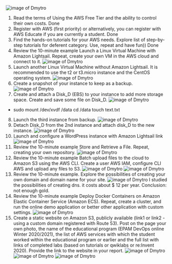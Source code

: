 ![image of Dmytro](https://github.com/DmytroOkhrimenko/Devops_online_Kyev_2020Q42021Q1/blob/main/m4/Task2.2/Screens2_2/1.png)





1. Read the terms of Using the AWS Free Tier and the ability to control their own costs.
Done
2. Register with AWS (first priority) or alternatively, you can register with AWS Educate
if you are currently a student.
Done
3. Find the hands-on tutorials for your AWS needs. Explore list of step-by-step tutorials
for deferent category. Use, repeat and have fun))
Done
4. Review the 10-minute example Launch a Linux Virtual Machine with Amazon Lightsail.
Repeat, create your own VM in the AWS cloud and connect to it.
![image of Dmytro](https://github.com/DmytroOkhrimenko/Devops_online_Kyev_2020Q42021Q1/blob/main/m4/Task2.2/Screens2_2/1.png)
5. Launch another Linux Virtual Machine without Amazon Lightsail. It is recommended
to use the t2 or t3.micro instance and the CentOS operating system.
![image of Dmytro](https://github.com/DmytroOkhrimenko/Devops_online_Kyev_2020Q42021Q1/blob/main/m4/Task2.2/Screens2_2/2.png)
6. Create a snapshot of your instance to keep as a backup.
![image of Dmytro](https://github.com/DmytroOkhrimenko/Devops_online_Kyev_2020Q42021Q1/blob/main/m4/Task2.2/Screens2_2/3.png)
7. Create and attach a Disk_D (EBS) to your instance to add more storage space. Create
and save some file on Disk_D.
![image of Dmytro](https://github.com/DmytroOkhrimenko/Devops_online_Kyev_2020Q42021Q1/blob/main/m4/Task2.2/Screens2_2/4.png)
+ sudo mount /dev/xvdf /data
cd /data
touch text.txt
8. Launch the third instance from backup.
![image of Dmytro](https://github.com/DmytroOkhrimenko/Devops_online_Kyev_2020Q42021Q1/blob/main/m4/Task2.2/Screens2_2/5.png)
9. Detach Disk_D from the 2nd instance and attach disk_D to the new instance.
![image of Dmytro](https://github.com/DmytroOkhrimenko/Devops_online_Kyev_2020Q42021Q1/blob/main/m4/Task2.2/Screens2_2/6.png)
10. Launch and configure a WordPress instance with Amazon Lightsail link
![image of Dmytro](https://github.com/DmytroOkhrimenko/Devops_online_Kyev_2020Q42021Q1/blob/main/m4/Task2.2/Screens2_2/7.png)
11. Review the 10-minute example Store and Retrieve a File. Repeat, creating your own
repository.
![image of Dmytro](https://github.com/DmytroOkhrimenko/Devops_online_Kyev_2020Q42021Q1/blob/main/m4/Task2.2/Screens2_2/8.png)
12. Review the 10-minute example Batch upload files to the cloud to Amazon S3 using
the AWS CLI. Create a user AWS IAM, configure CLI AWS and upload any files to S3.
![image of Dmytro](https://github.com/DmytroOkhrimenko/Devops_online_Kyev_2020Q42021Q1/blob/main/m4/Task2.2/Screens2_2/8a.png)
![image of Dmytro](https://github.com/DmytroOkhrimenko/Devops_online_Kyev_2020Q42021Q1/blob/main/m4/Task2.2/Screens2_2/8b.png)
13. Review the 10-minute example. Explore the possibilities of creating your own domain
and domain name for your site.
![image of Dmytro](https://github.com/DmytroOkhrimenko/Devops_online_Kyev_2020Q42021Q1/blob/main/m4/Task2.2/Screens2_2/9.png)
I studied the possibilities of creating dns. 
it costs about $ 12 per year. 
Conclusion: not enough gold.
14. Review the 10-minute example Deploy Docker Containers on Amazon Elastic
Container Service (Amazon ECS). Repeat, create a cluster, and run the online demo
application or better other application with custom settings.
![image of Dmytro](https://github.com/DmytroOkhrimenko/Devops_online_Kyev_2020Q42021Q1/blob/main/m4/Task2.2/Screens2_2/10.png)
15. Create a static website on Amazon S3, publicly available (link1 or link2 - using a custom
domain registered with Route 53). Post on the page your own photo, the name of the
educational program (EPAM DevOps online Winter 2020/2021), the list of AWS
services with which the student worked within the educational program or earlier and
the full list with links of completed labs (based on tutorials or qwiklabs or
re:Invent 2020). Provide the link to the website in your report.
![image of Dmytro](https://github.com/DmytroOkhrimenko/Devops_online_Kyev_2020Q42021Q1/blob/main/m4/Task2.2/Screens2_2/11.png)
![image of Dmytro](https://github.com/DmytroOkhrimenko/Devops_online_Kyev_2020Q42021Q1/blob/main/m4/Task2.2/Screens2_2/11a.png)
![image of Dmytro](https://github.com/DmytroOkhrimenko/Devops_online_Kyev_2020Q42021Q1/blob/main/m4/Task2.2/Screens2_2/11b.png)



